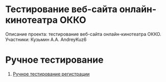 # Тестирование веб-сайта онлайн-кинотеатра ОККО

Описание проекта: тестирование веб-сайта онлайн-кинотеатра ОККО.
Участники: Кузьмин А.А. AndreyKuz6









# Ручное тестирование
1. [Ручное тестирование регистрации](Ручной_тест_регистрации.docx)